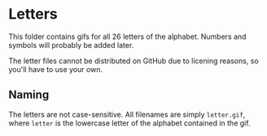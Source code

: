 # Letters

This folder contains gifs for all 26 letters of the alphabet. Numbers and symbols will probably be added later.

The letter files cannot be distributed on GitHub due to licening reasons, so you'll have to use your own.

## Naming

The letters are not case-sensitive. All filenames are simply `letter.gif`, where `letter` is the lowercase letter of the alphabet contained in the gif.
